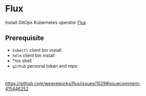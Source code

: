 # Flux

Install GitOps Kubernetes operator [Flux](https://github.com/weaveworks/flux)

## Prerequisite

- `kubectl` client bin install
- `helm` client bin install
- \*nix shell
- `github` personal token and repo

#

https://github.com/weaveworks/flux/issues/1029#issuecomment-415446252
